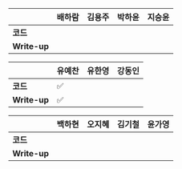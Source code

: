 |              | 배하람 | 김용주 | 박하윤 | 지승윤 |
| ------------ | ------ | ------ | ------ | ------|
| **코드**     ||  |        |        |  | :white_check_mark: |  |
| **Write-up** ||  |        |        |  | :white_check_mark: |  |

| 				| 유예찬 | 유한영 | 강동인 |
| ------------  | ------ | ------ | ------ |
| **코드** 	   |:white_check_mark:| 		 |		 |
| **Write-up** |:white_check_mark:|		  |		  |

|              | 백하현 | 오지혜 | 김기철 | 윤가영 |
| ------------ | ------ | ------ | ------ | ------------ |
| **코드**     ||  |        |        |
| **Write-up** ||  |        |        |

